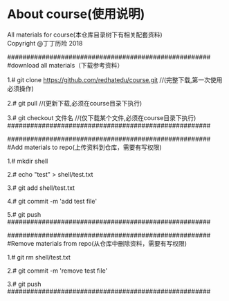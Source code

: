 # About course(使用说明)
All materials for course(本仓库目录树下有相关配套资料)</br>
Copyright @丁丁历险 $2018$




#####################################################</br>
#download all materials（下载参考资料）

1.# git clone https://github.com/redhatedu/course.git      //(完整下载,第一次使用必须操作)

2.# git pull  	                      //(更新下载,必须在course目录下执行)

3.# git checkout 文件名			      //(仅下载某个文件,必须在course目录下执行)
</br>#####################################################</br>



#####################################################</br>
#Add materials to repo(上传资料到仓库，需要有写权限)

1.# mkdir shell

2.# echo "test" > shell/test.txt

3.# git add shell/test.txt

4.# git commit -m 'add test file'

5.# git push
</br>#####################################################</br>




#####################################################</br>
#Remove materials from repo(从仓库中删除资料，需要有写权限)

1.# git rm shell/test.txt

2.# git commit -m 'remove test file'

3.# git push
</br>#####################################################</br>
